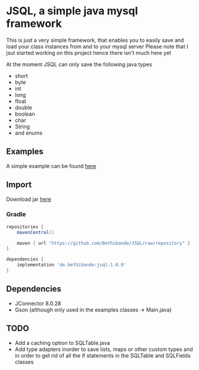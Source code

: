 # JSQL, a simple java mysql framework
This is just a very simple framework, that enables you to easily save and load your class instances from and to your mysql server
Please note that I jsut started working on this project hence there isn't much here yet

At the moment JSQL can only save the following java types
 - short
 - byte
 - int
 - long
 - float
 - double
 - boolean
 - char
 - String
 - and enums

## Examples
A simple example can be found [here](https://github.com/Bethibande/JSQL/tree/master/src/com/bethibande/jsql/examples)

## Import
Download jar [here](https://github.com/Bethibande/JSQL/blob/repository/de/bethibande/jsql/1.0.0/jsql-1.0.0.jar)
### Gradle
```gradle
repositories {
    mavenCentral()

    maven { url "https://github.com/Bethibande/JSQL/raw/repository" }
}

dependencies {
    implementation 'de.bethibande:jsql:1.0.0'
}
```

## Dependencies
 - JConnector 8.0.28
 - Gson (although only used in the examples classes -> Main.java)

## TODO
 - Add a caching option to SQLTable.java
 - Add type adapters inorder to save lists, maps or other custom types and in order to get rid of all the if statements in the SQLTable and SQLFields classes
